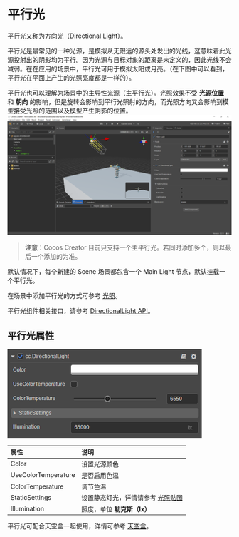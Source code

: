 # 平行光

平行光又称为方向光（Directional Light）。

平行光是最常见的一种光源，是模拟从无限远的源头处发出的光线，这意味着此光源投射出的阴影均为平行。因为光源与目标对象的距离是未定义的，因此光线不会减弱。在在应用的场景中，平行光可用于模拟太阳或月亮。（在下图中可以看到，平行光在平面上产生的光照亮度都是一样的）。

平行光也可以理解为场景中的主导性光源（主平行光）。光照效果不受 **光源位置** 和 **朝向** 的影响，但是旋转会影响到平行光照射的方向，而光照方向又会影响到模型接受光照的范围以及模型产生阴影的位置。
![image](dirlights/dir-light.jpg)

> **注意**：Cocos Creator 目前只支持一个主平行光。若同时添加多个，则以最后一个添加的为准。

默认情况下，每个新建的 Scene 场景都包含一个 Main Light 节点，默认挂载一个平行光。

在场景中添加平行光的方式可参考 [光照](../light.md)。

平行光组件相关接口，请参考 [DirectionalLight API](__APIDOC__/zh/classes/component_light.directionallight.html)。

## 平行光属性

![image](dirlights/dir-light-prop.png)

| 属性 | 说明 |
| :------ | :-- |
| Color | 设置光源颜色 |
| UseColorTemperature | 是否启用色温 |
| ColorTemperature | 调节色温 |
| StaticSettings | 设置静态灯光，详情请参考 [光照贴图](./lightmap.md) |
| Illumination | 照度，单位 **勒克斯（lx）** |

平行光可配合天空盒一起使用，详情可参考 [天空盒](skybox.md)。
